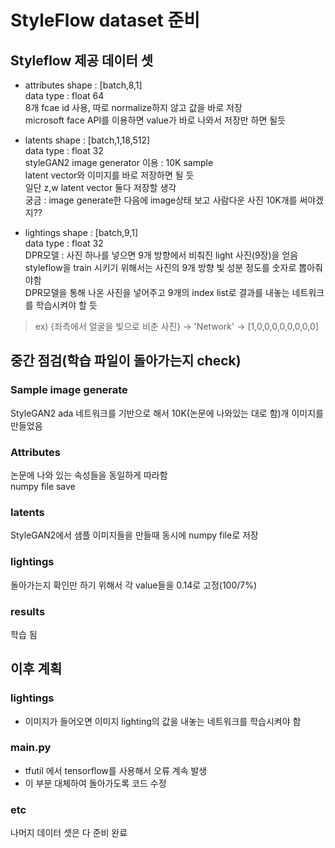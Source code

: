 # StyleFlow dataset 준비
## Styleflow 제공 데이터 셋

- attributes
shape : [batch,8,1]  
data type : float 64  
8개 fcae id 사용, 따로 normalize하지 않고 값을 바로 저장  
microsoft face API를 이용하면 value가 바로 나와서 저장만 하면 될듯  


- latents
shape : [batch,1,18,512]  
data type : float 32  
styleGAN2 image generator 이용 : 10K sample  
latent vector와 이미지를 바로 저장하면 될 듯  
일단 z,w latent vector 둘다 저장할 생각  
궁금 : image generate한 다음에 image상태 보고 사람다운 사진 10K개를 써야겠지??  

- lightings
shape : [batch,9,1]  
data type : float 32  
DPR모델 : 사진 하나를 넣으면 9개 방향에서 비춰진 light 사진(9장)을 얻음  
styleflow을 train 시키기 위해서는 사진의 9개 방향 빛 성분 정도를 숫자로 뽑아줘야함  
DPR모델을 통해 나온 사진을 넣어주고 9개의 index list로 결과를 내놓는 네트워크를 학습시켜야 할 듯  
> ex) {좌측에서 얼굴을 빛으로 비춘 사진} -> 'Network' -> [1,0,0,0,0,0,0,0,0]  

## 중간 점검(학습 파일이 돌아가는지 check)
### Sample image generate
StyleGAN2 ada 네트워크를 기반으로 해서 10K(논문에 나와있는 대로 함)개 이미지를 만들었음

### Attributes
논문에 나와 있는 속성들을 동일하게 따라함  
numpy file save  

### latents
StyleGAN2에서 샘플 이미지들을 만들때 동시에 numpy file로 저장

### lightings
돌아가는지 확인만 하기 위해서 각 value들을 0.14로 고정(100/7%)  

### results
학습 됨

## 이후 계획
### lightings
- 이미지가 들어오면 이미지 lighting의 값을 내놓는 네트워크를 학습시켜야 함

### main.py
- tfutil 에서 tensorflow를 사용해서 오류 계속 발생
- 이 부분 대체하여 돌아가도록 코드 수정

### etc
나머지 데이터 셋은 다 준비 완료
